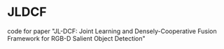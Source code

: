 # JLDCF
code for paper "JL-DCF: Joint Learning and Densely-Cooperative Fusion Framework for RGB-D Salient Object Detection"
